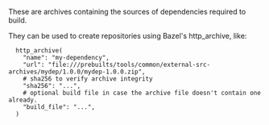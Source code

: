 These are archives containing the sources of dependencies required to build.

They can be used to create repositories using Bazel's http\_archive, like:
```
  http_archive(
    "name": "my-dependency",
    "url": "file:///prebuilts/tools/common/external-src-archives/mydep/1.0.0/mydep-1.0.0.zip",
    # sha256 to verify archive integrity
    "sha256": "...",
    # optional build file in case the archive file doesn't contain one already.
    "build_file": "...",
  )
```
